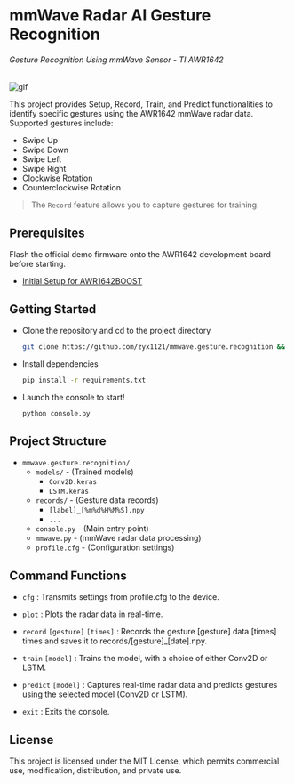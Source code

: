 # mmWave Radar AI Gesture Recognition

###### Gesture Recognition Using mmWave Sensor - TI AWR1642

![gif](https://github.com/zyx1121/mmwave-gesture-recognition/assets/98001197/b271cdad-25c1-46b4-af98-e218882e354b)

This project provides Setup, Record, Train, and Predict functionalities to identify specific gestures using the AWR1642 mmWave radar data. Supported gestures include:

- Swipe Up
- Swipe Down
- Swipe Left
- Swipe Right
- Clockwise Rotation
- Counterclockwise Rotation

> The `Record` feature allows you to capture gestures for training.

## Prerequisites

Flash the official demo firmware onto the AWR1642 development board before starting.

- [Initial Setup for AWR1642BOOST](https://gist.github.com/zyx1121/0756055fa9138aec81617501e2e5f263)

## Getting Started

- Clone the repository and cd to the project directory
  ```sh
  git clone https://github.com/zyx1121/mmwave.gesture.recognition && cd mmwave.gesture.recognition
  ```

- Install dependencies
  ```sh
  pip install -r requirements.txt
  ```

- Launch the console to start!
  ```sh
  python console.py
  ```

## Project Structure

- `mmwave.gesture.recognition/`
  - `models/` - (Trained models)
    - `Conv2D.keras`
    - `LSTM.keras`
  - `records/` - (Gesture data records)
    - `[label]_[%m%d%H%M%S].npy`
    - `...`
  - `console.py` - (Main entry point)
  - `mmwave.py` - (mmWave radar data processing)
  - `profile.cfg` - (Configuration settings)

## Command Functions

- `cfg` : Transmits settings from profile.cfg to the device.

- `plot` : Plots the radar data in real-time.

- `record` `[gesture]` `[times]` : Records the gesture [gesture] data [times] times and saves it to records/[gesture]_[date].npy.

- `train` `[model]` : Trains the model, with a choice of either Conv2D or LSTM.

- `predict` `[model]` : Captures real-time radar data and predicts gestures using the selected model (Conv2D or LSTM).

- `exit` : Exits the console.

## License

This project is licensed under the MIT License, which permits commercial use, modification, distribution, and private use.
